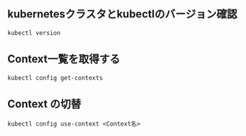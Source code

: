 ## kubernetesクラスタとkubectlのバージョン確認
```
kubectl version
```

## Context一覧を取得する
```
kubectl config get-contexts
```

## Context の切替
```
kubectl config use-context <Context名>
```

